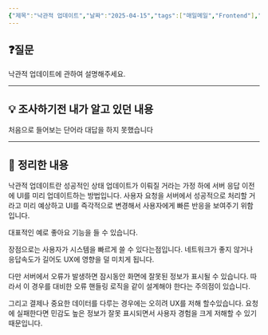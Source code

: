 ```yaml
---
{"제목":"낙관적 업데이트","날짜":"2025-04-15","tags":["매일메일","Frontend"],"dg-publish":true,"permalink":"/매일메일/25년4월/낙관적 업데이트/","dgPassFrontmatter":true,"updated":"2025-04-24T01:38:27.150+09:00"}
---
```


## ❓질문

낙관적 업데이트에 관하여 설명해주세요.

---
## 💡 조사하기전 내가 알고 있던 내용

처음으로 들어보는 단어라 대답을 하지 못했습니다

---
## 🏫 정리한 내용

낙관적 업데이트란 성공적인 상태 업데이트가 이뤄질 거라는 가정 하에 서버 응답 이전에 UI를 미리 업데이트하는 방법입니다. 사용자 요청을 서버에서 성공적으로 처리할 거라고 미리 예상하고 UI를 즉각적으로 변경해서 사용자에게 빠른 반응을 보여주기 위함입니다.

대표적인 예로 좋아요 기능을 들 수 있습니다.

장점으로는 사용자가 시스템을 빠르게 쓸 수 있다는점입니다. 네트워크가 좋지 않거나 응답속도가 길어도 UX에 영향을 덜 미치게 됩니다.

다만 서버에서 오류가 발생하면 잠시동안 화면에 잘못된 정보가 표시될 수 있습니다. 따라서 이 경우를 대비한 오류 핸들링 로직을 같이 설계해야 한다는 주의점이 있습니다.

그리고 결제나 중요한 데이터를 다루는 경우에는 오히려 UX를 저해 할수있습니다. 요청에 실패한다면 민감도 높은 정보가 잘못 표시되면서 사용자 경험을 크게 저해할 수 있기 때문입니다.